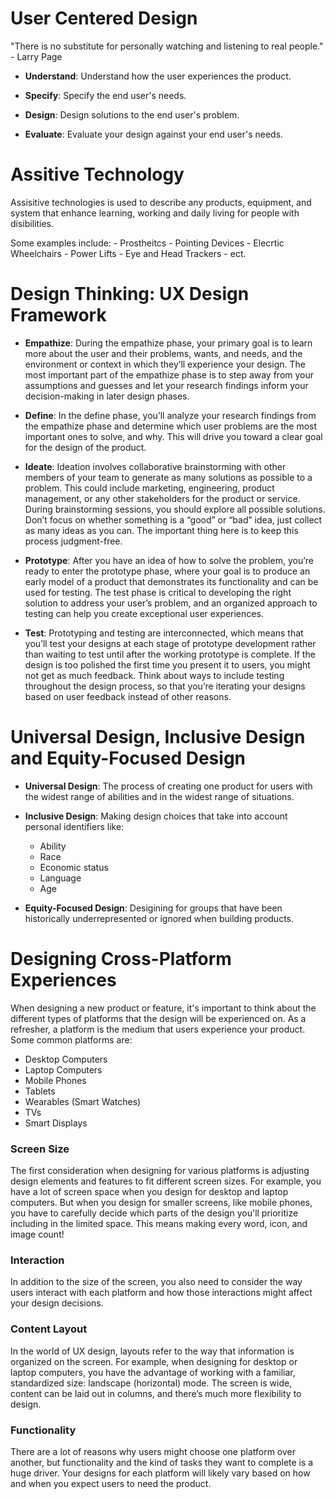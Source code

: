 # User Centered Design

"There is no substitute for personally watching and listening to real people." - Larry Page

- **Understand**: Understand how the user experiences the product.

- **Specify**: Specify the end user's needs.

- **Design**: Design solutions to the end user's problem.

- **Evaluate**: Evaluate your design against your end user's needs.

# Assitive Technology 

Assisitive technologies is used to describe any products, equipment, and system that enhance learning, working and daily living for people with disibilities.

Some examples include:
    - Prostheitcs
    - Pointing Devices
    - Elecrtic Wheelchairs
    - Power Lifts
    - Eye and Head Trackers
    - ect.

# Design Thinking: UX Design Framework

- **Empathize**: During the empathize phase, your primary goal is to learn more about the user and their problems, wants, and needs, and the environment or context in which they’ll experience your design. The most important part of the empathize phase is to step away from your assumptions and guesses and let your research findings inform your decision-making in later design phases.

- **Define**: In the define phase, you’ll analyze your research findings from the empathize phase and determine which user problems are the most important ones to solve, and why. This will drive you toward a clear goal for the design of the product.

- **Ideate**: Ideation involves collaborative brainstorming with other members of your team to generate as many solutions as possible to a problem. This could include marketing, engineering, product management, or any other stakeholders for the product or service. During brainstorming sessions, you should explore all possible solutions. Don’t focus on whether something is a “good” or “bad” idea, just collect as many ideas as you can. The important thing here is to keep this process judgment-free.

- **Prototype**: After you have an idea of how to solve the problem, you’re ready to enter the prototype phase, where your goal is to produce an early model of a product that demonstrates its functionality and can be used for testing. The test phase is critical to developing the right solution to address your user’s problem, and an organized approach to testing can help you create exceptional user experiences.

- **Test**: Prototyping and testing are  interconnected, which means that you’ll  test your designs at each stage of prototype development rather than waiting to test until after the working prototype is complete. If the design is too polished the first time you present it to users, you might not get as much feedback. Think about ways to include testing throughout the design process, so that you’re iterating your designs based on user feedback instead of other reasons. 

# Universal Design, Inclusive Design and Equity-Focused Design

- **Universal Design**: The process of creating one product for users with the widest range of abilities and in the widest range of situations.

- **Inclusive Design**: Making design choices that take into account personal identifiers like:
    - Ability
    - Race
    - Economic status
    - Language
    - Age

- **Equity-Focused Design**: Desigining for groups that have been historically underrepresented or ignored when building products.

# Designing Cross-Platform Experiences

When designing a new product or feature, it's important to think about the different types of platforms that the design will be experienced on. As a refresher, a platform is the medium that users experience your product. Some common platforms are:

- Desktop Computers
- Laptop Computers
- Mobile Phones
- Tablets
- Wearables (Smart Watches)
- TVs
- Smart Displays

### **Screen Size**

The first consideration when designing for various platforms is adjusting design elements and features to fit different screen sizes. For example, you have a lot of screen space when you design for desktop and laptop computers. But when you design for smaller screens, like mobile phones, you have to carefully decide which parts of the design you'll prioritize including in the limited space. This means making every word, icon, and image count!

### **Interaction**

In addition to the size of the screen, you also need to consider the way users interact with each platform and how those interactions might affect your design decisions. 

### **Content Layout**

In the world of UX design, layouts refer to the way that information is organized on the screen. For example, when designing for desktop or laptop computers, you have the advantage of working with a familiar, standardized size: landscape (horizontal) mode. The screen is wide, content can be laid out in columns, and there’s much more flexibility to design. 

### **Functionality**

There are a lot of reasons why users might choose one platform over another, but functionality and the kind of tasks they want to complete is a huge driver. Your designs for each platform will likely vary based on how and when you expect users to need the product.